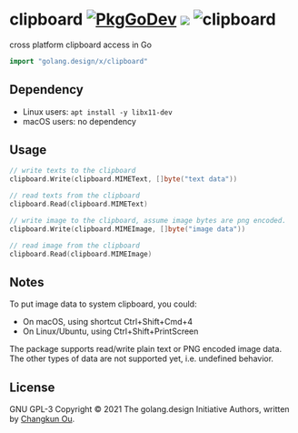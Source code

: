 # clipboard [![PkgGoDev](https://pkg.go.dev/badge/golang.design/x/clipboard)](https://pkg.go.dev/golang.design/x/clipboard) ![](https://changkun.de/urlstat?mode=github&repo=golang-design/clipboard) ![clipboard](https://github.com/golang-design/clipboard/workflows/clipboard/badge.svg?branch=main)

cross platform clipboard access in Go

```go
import "golang.design/x/clipboard"
```

## Dependency

- Linux users: `apt install -y libx11-dev`
- macOS users: no dependency

## Usage

```go
// write texts to the clipboard
clipboard.Write(clipboard.MIMEText, []byte("text data"))

// read texts from the clipboard
clipboard.Read(clipboard.MIMEText)

// write image to the clipboard, assume image bytes are png encoded.
clipboard.Write(clipboard.MIMEImage, []byte("image data"))

// read image from the clipboard
clipboard.Read(clipboard.MIMEImage)
```

## Notes

To put image data to system clipboard, you could:

- On macOS, using shortcut Ctrl+Shift+Cmd+4
- On Linux/Ubuntu, using Ctrl+Shift+PrintScreen

The package supports read/write plain text or PNG encoded image data.
The other types of data are not supported yet, i.e. undefined behavior.

## License

GNU GPL-3 Copyright &copy; 2021 The golang.design Initiative Authors, written by [Changkun Ou](https://changkun.de).